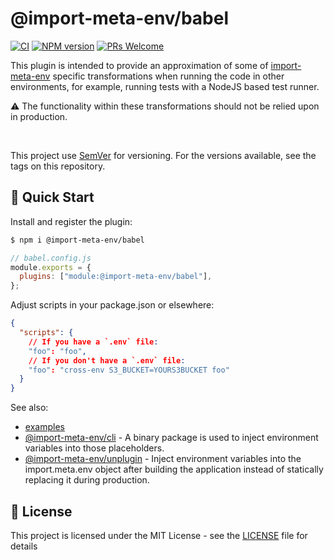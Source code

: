 # @import-meta-env/babel

[![CI](https://github.com/iendeavor/import-meta-env/actions/workflows/ci.yml/badge.svg?branch=main)](https://github.com/iendeavor/import-meta-env/actions/workflows/ci.yml)
[![NPM version](https://img.shields.io/npm/v/@import-meta-env/babel.svg)](https://www.npmjs.com/package/@import-meta-env/babel)
[![PRs Welcome](https://img.shields.io/badge/PRs-Welcome-brightgreen.svg?style=flat-square)](http://makeapullrequest.com)

This plugin is intended to provide an approximation of some of [import-meta-env](https://github.com/iendeavor/import-meta-env) specific transformations when running the code in other environments, for example, running tests with a NodeJS based test runner.

⚠ The functionality within these transformations should not be relied upon in production.

<br>

This project use [SemVer](https://semver.org/) for versioning. For the versions available, see the tags on this repository.

## 🚀 Quick Start

Install and register the plugin:

```sh
$ npm i @import-meta-env/babel
```

```js
// babel.config.js
module.exports = {
  plugins: ["module:@import-meta-env/babel"],
};
```

Adjust scripts in your package.json or elsewhere:

```json
{
  "scripts": {
    // If you have a `.env` file:
    "foo": "foo",
    // If you don't have a `.env` file:
    "foo": "cross-env S3_BUCKET=YOURS3BUCKET foo"
  }
}
```

See also:

- [examples](./examples)
- [@import-meta-env/cli](https://github.com/iendeavor/import-meta-env/tree/main/packages/cli) - A binary package is used to inject environment variables into those placeholders.
- [@import-meta-env/unplugin](https://github.com/iendeavor/import-meta-env/tree/main/packages/unplugin) - Inject environment variables into the import.meta.env object after building the application instead of statically replacing it during production.

## 📝 License

This project is licensed under the MIT License - see the [LICENSE](./LICENSE) file for details
